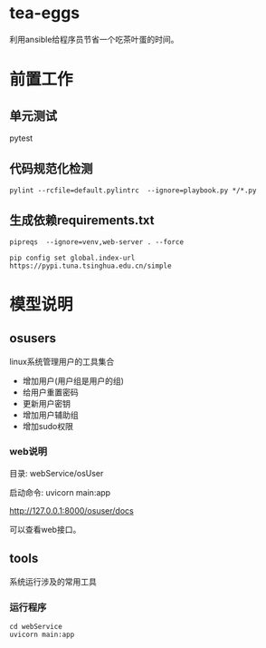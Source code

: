 # tea-eggs
利用ansible给程序员节省一个吃茶叶蛋的时间。
# 前置工作
## 单元测试

pytest

## 代码规范化检测

```
pylint --rcfile=default.pylintrc  --ignore=playbook.py */*.py
```

## 生成依赖requirements.txt

```
pipreqs  --ignore=venv,web-server . --force

pip config set global.index-url https://pypi.tuna.tsinghua.edu.cn/simple
```

# 模型说明
## osusers
 
linux系统管理用户的工具集合

- 增加用户(用户组是用户的组)
- 给用户重置密码
- 更新用户密钥
- 增加用户辅助组
- 增加sudo权限

### web说明

目录: webService/osUser

启动命令: uvicorn main:app

http://127.0.0.1:8000/osuser/docs

可以查看web接口。


## tools
系统运行涉及的常用工具  

### 运行程序
```
cd webService
uvicorn main:app
```